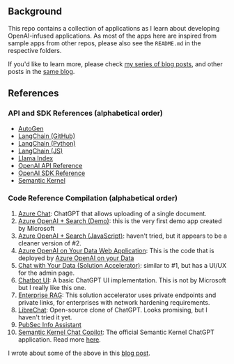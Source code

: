 ## Background
This repo contains a collection of applications as I learn about developing OpenAI-infused applications.
As most of the apps here are inspired from sample apps from other repos, please also see the `README.md` in the respective folders.

If you'd like to learn more, please check [my series of blog posts](https://www.raffertyuy.com/raztype/building-openai-infused-apps/), and other posts in the [same blog](https://www.raffertyuy.com).


## References
### API and SDK References (alphabetical order)
- [AutoGen](https://microsoft.github.io/autogen)
- [LangChain (GitHub)](https://github.com/hwchase17/langchain)
- [LangChain (Python)](https://python.langchain.com/docs/get_started/introduction)
- [LangChain (JS)](https://js.langchain.com/docs/get_started/introduction)
- [Llama Index](https://github.com/run-llama/llama_index)
- [OpenAI API Reference](https://platform.openai.com/docs/api-reference/introduction)
- [OpenAI SDK Reference](https://platform.openai.com/docs/libraries/python-library)
- [Semantic Kernel](https://github.com/microsoft/semantic-kernel)


### Code Reference Compilation (alphabetical order)
1. [Azure Chat](https://github.com/microsoft/azurechat): ChatGPT that allows uploading of a single document.
2. [Azure OpenAI + Search (Demo)](https://github.com/Azure-Samples/azure-search-openai-demo): this is the very first demo app created by Microsoft
3. [Azure OpenAI + Search (JavaScript)](https://github.com/Azure-Samples/azure-search-openai-javascript): haven't tried, but it appears to be a cleaner version of #2.
4. [Azure OpenAI on Your Data Web Application](https://github.com/microsoft/sample-app-aoai-chatGPT): This is the code that is deployed by [Azure OpenAI on your Data](https://learn.microsoft.com/en-us/azure/ai-services/openai/use-your-data-quickstart?tabs=command-line%2Cpython&pivots=programming-language-studio)
5. [Chat with Your Data (Solution Accelerator)](https://github.com/Azure-Samples/chat-with-your-data-solution-accelerator): similar to #1, but has a UI/UX for the admin page.
6. [Chatbot UI](https://github.com/mckaywrigley/chatbot-ui): A basic ChatGPT UI implementation. This is not by Microsoft but I really like this one.
7. [Enterprise RAG](https://github.com/Azure/GPT-RAG/): This solution accelerator uses private endpoints and private links, for enterprises with network hardening requirements.
8. [LibreChat](https://docs.librechat.ai/): Open-source clone of ChatGPT. Looks promising, but I haven't tried it yet.
9. [PubSec Info Assistant](https://github.com/microsoft/PubSec-Info-Assistant)
10. [Semantic Kernel Chat Copilot](https://github.com/microsoft/chat-copilot): The official Semantic Kernel ChatGPT application. Read more [here](https://learn.microsoft.com/en-us/semantic-kernel/chat-copilot/).

I wrote about some of the above in this [blog post](https://www.raffertyuy.com/raztype/azure-openai-starters/).